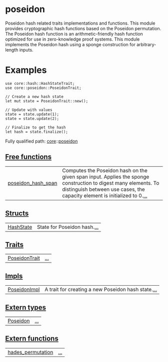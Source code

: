 # poseidon

Poseidon hash related traits implementations and functions.
This module provides cryptographic hash functions based on the Poseidon permutation.
The Poseidon hash function is an arithmetic-friendly hash function optimized for use in
zero-knowledge proof systems. This module implements the Poseidon hash using a sponge
construction for arbitrary-length inputs.
# Examples

```cairo
use core::hash::HashStateTrait;
use core::poseidon::PoseidonTrait;

// Create a new hash state
let mut state = PoseidonTrait::new();

// Update with values
state = state.update(1);
state = state.update(2);

// Finalize to get the hash
let hash = state.finalize();
```

Fully qualified path: [core](./core.md)::[poseidon](./core-poseidon.md)


[Free functions](./core-poseidon-free_functions.md)
 ---
| | |
|:---|:---|
| [poseidon_hash_span](./core-poseidon-poseidon_hash_span.md) | Computes the Poseidon hash on the given span input. Applies the sponge construction to digest many elements. To distinguish between use cases, the capacity element is initialized to 0.[...](./core-poseidon-poseidon_hash_span.md) |

[Structs](./core-poseidon-structs.md)
 ---
| | |
|:---|:---|
| [HashState](./core-poseidon-HashState.md) | State for Poseidon hash.[...](./core-poseidon-HashState.md) |

[Traits](./core-poseidon-traits.md)
 ---
| | |
|:---|:---|
| [PoseidonTrait](./core-poseidon-PoseidonTrait.md) | [...](./core-poseidon-PoseidonTrait.md) |

[Impls](./core-poseidon-impls.md)
 ---
| | |
|:---|:---|
| [PoseidonImpl](./core-poseidon-PoseidonImpl.md) | A trait for creating a new Poseidon hash state.[...](./core-poseidon-PoseidonImpl.md) |

[Extern types](./core-poseidon-extern_types.md)
 ---
| | |
|:---|:---|
| [Poseidon](./core-poseidon-Poseidon.md) | [...](./core-poseidon-Poseidon.md) |

[Extern functions](./core-poseidon-extern_functions.md)
 ---
| | |
|:---|:---|
| [hades_permutation](./core-poseidon-hades_permutation.md) | [...](./core-poseidon-hades_permutation.md) |
